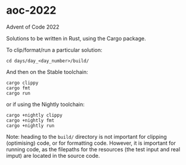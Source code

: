 # aoc-2022
Advent of Code 2022

Solutions to be written in Rust, using the Cargo package.

To clip/format/run a particular solution:
```
cd days/day_<day_number>/build/
```

And then on the Stable toolchain:
```
cargo clippy
cargo fmt
cargo run
```

or if using the Nightly toolchain:
```
cargo +nightly clippy
cargo +nightly fmt
cargo +nightly run
```

Note: heading to the `build/` directory is not important for clipping (optimising)
code, or for formatting code. However, it is important for running code, as the
filepaths for the resources (the test input and real imput) are located in the source
code.

